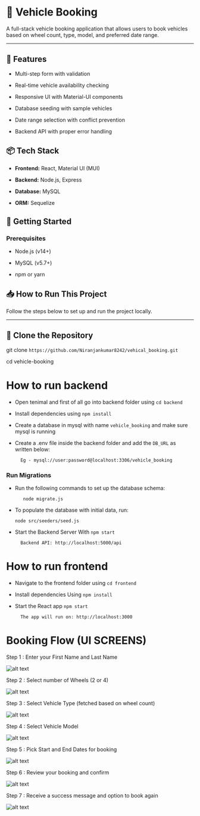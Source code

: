 # 🚗 Vehicle Booking

  

A full-stack vehicle booking application that allows users to book vehicles based on wheel count, type, model, and preferred date range.

  

---

  
  

## 🌟 Features

  

- Multi-step form with validation

- Real-time vehicle availability checking

- Responsive UI with Material-UI components

- Database seeding with sample vehicles

- Date range selection with conflict prevention

- Backend API with proper error handling

  
  

## 📦 Tech Stack
  

-  **Frontend:** React, Material UI (MUI)

-  **Backend:** Node.js, Express

-  **Database:** MySQL

-  **ORM:** Sequelize
  

## 🚀 Getting Started

  

### Prerequisites

- Node.js (v14+)

- MySQL (v5.7+)

- npm or yarn

  

## 📥 How to Run This Project

  

Follow the steps below to set up and run the project locally.

  

---

  

## 🧾 Clone the Repository

  
  

git clone `https://github.com/Niranjankumar8242/vehical_booking.git`

cd vehicle-booking

  
  

# How to run backend

  

- Open tenimal and first of all go into backend folder using `cd backend`

  

- Install dependencies using `npm install`

  

- Create a database in mysql with name `vehicle_booking` and make sure mysql is running

  

- Create a .env file inside the backend folder and add the `DB_URL` as written below:

		Eg - mysql://user:password@localhost:3306/vehicle_booking

  

### Run Migrations

  

- Run the following commands to set up the database schema:

  

		 node migrate.js

  

- To populate the database with initial data, run:

  

	  node src/seeders/seed.js

  

- Start the Backend Server With `npm start`

  

		Backend API: http://localhost:5000/api

  

# How to run frontend

  

- Navigate to the frontend folder using `cd frontend`

  

- Install dependencies Using `npm install`

  

- Start the React app `npm start`

  

		The app will run on: http://localhost:3000
  

# Booking Flow (UI SCREENS)

  

Step 1 :  Enter your First Name and Last Name

  

![alt text](./frontend/UI/VB_1.png)

  

Step 2 :  Select number of Wheels (2 or 4)

  

![alt text](./frontend/UI/VB_2.png)

  

Step 3 :  Select Vehicle Type (fetched based on wheel count)

  

![alt text](./frontend/UI/VB_3.png)

  

Step 4 : Select Vehicle Model

  

![alt text](./frontend/UI/VB_4.png)

  

Step 5 :  Pick Start and End Dates for booking

  

![alt text](./frontend/UI/VB_5.png)

  

Step 6 : Review your booking and confirm

  

![alt text](./frontend/UI/VB_6.png)

  

Step 7 : Receive a success message and option to book again

  

![alt text](./frontend/UI/VB_7.png)